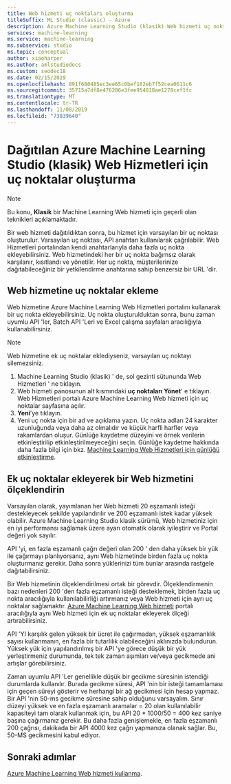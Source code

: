 ```yaml
---
title: Web hizmeti uç noktaları oluşturma
titleSuffix: ML Studio (classic) - Azure
description: Azure Machine Learning Studio (klasik) Web hizmeti uç noktaları oluşturun. Web hizmetindeki her bir uç nokta bağımsız olarak karşılanır, kısıtlandı ve yönetilir.
services: machine-learning
ms.service: machine-learning
ms.subservice: studio
ms.topic: conceptual
author: xiaoharper
ms.author: amlstudiodocs
ms.custom: seodec18
ms.date: 02/15/2019
ms.openlocfilehash: 891f680485ec3ee65c0bef102eb7f52cea0611c6
ms.sourcegitcommit: 35715a7df8e476286e3fee954818ae1278cef1fc
ms.translationtype: MT
ms.contentlocale: tr-TR
ms.lasthandoff: 11/08/2019
ms.locfileid: "73839640"
---
```

# <a name="create-endpoints-for-deployed-azure-machine-learning-studio-classic-web-services"></a>Dağıtılan Azure Machine Learning Studio (klasik) Web Hizmetleri için uç noktalar oluşturma

> [!NOTE]
> Bu konu, **Klasik** bir Machine Learning Web hizmeti için geçerli olan teknikleri açıklamaktadır.

Bir web hizmeti dağıtıldıktan sonra, bu hizmet için varsayılan bir uç noktası oluşturulur. Varsayılan uç noktası, API anahtarı kullanılarak çağrılabilir. Web Hizmetleri portalından kendi anahtarlarıyla daha fazla uç nokta ekleyebilirsiniz.
Web hizmetindeki her bir uç nokta bağımsız olarak karşılanır, kısıtlandı ve yönetilir. Her uç nokta, müşterilerinize dağıtabileceğiniz bir yetkilendirme anahtarına sahip benzersiz bir URL 'dir.

## <a name="add-endpoints-to-a-web-service"></a>Web hizmetine uç noktalar ekleme

Web hizmetine Azure Machine Learning Web Hizmetleri portalını kullanarak bir uç nokta ekleyebilirsiniz. Uç nokta oluşturulduktan sonra, bunu zaman uyumlu API 'ler, Batch API 'Leri ve Excel çalışma sayfaları aracılığıyla kullanabilirsiniz.

> [!NOTE]
> Web hizmetine ek uç noktalar eklediyseniz, varsayılan uç noktayı silemezsiniz.

1. Machine Learning Studio (klasik) ' de, sol gezinti sütununda Web Hizmetleri ' ne tıklayın.
2. Web hizmeti panosunun alt kısmındaki **uç noktaları Yönet**' e tıklayın. Web Hizmetleri portalı Azure Machine Learning Web hizmeti için uç noktalar sayfasına açılır.
3. **Yeni**’ye tıklayın.
4. Yeni uç nokta için bir ad ve açıklama yazın. Uç nokta adları 24 karakter uzunluğunda veya daha az olmalıdır ve küçük harfli harfler veya rakamlardan oluşur. Günlüğe kaydetme düzeyini ve örnek verilerin etkinleştirilip etkinleştirilmeyeceğini seçin. Günlüğe kaydetme hakkında daha fazla bilgi için bkz. [Machine Learning Web Hizmetleri için günlüğü etkinleştirme](web-services-logging.md).

## <a id="scaling"></a>Ek uç noktalar ekleyerek bir Web hizmetini ölçeklendirin

Varsayılan olarak, yayımlanan her Web hizmeti 20 eşzamanlı isteği destekleyecek şekilde yapılandırılır ve 200 eşzamanlı istek kadar yüksek olabilir. Azure Machine Learning Studio klasik sürümü, Web hizmetiniz için en iyi performansı sağlamak üzere ayarı otomatik olarak iyileştirir ve Portal değeri yok sayılır.

API 'yi, en fazla eşzamanlı çağrı değeri olan 200 ' den daha yüksek bir yük ile çağırmayı planlıyorsanız, aynı Web hizmetinde birden fazla uç nokta oluşturmanız gerekir. Daha sonra yüklerinizi tüm bunlar arasında rastgele dağıtabilirsiniz.

Bir Web hizmetinin ölçeklendirilmesi ortak bir görevdir. Ölçeklendirmenin bazı nedenleri 200 'den fazla eşzamanlı isteği desteklemek, birden fazla uç nokta aracılığıyla kullanılabilirliği artırmanız veya Web hizmeti için ayrı uç noktalar sağlamaktır. [Azure Machine Learning Web hizmeti](https://services.azureml.net/) portalı aracılığıyla aynı Web hizmeti için ek uç noktalar ekleyerek ölçeği artırabilirsiniz.

API 'YI karşılık gelen yüksek bir ücret ile çağırmadan, yüksek eşzamanlılık sayısı kullanmanın, en fazla bir tutarlılık olabileceğini aklınızda bulundurun. Yüksek yük için yapılandırılmış bir API 'ye görece düşük bir yük yerleştirmeniz durumunda, tek tek zaman aşımları ve/veya gecikmede ani artışlar görebilirsiniz.

Zaman uyumlu API 'Ler genellikle düşük bir gecikme süresinin istendiği durumlarda kullanılır. Burada gecikme süresi, API 'nin bir isteği tamamlaması için geçen süreyi gösterir ve herhangi bir ağ gecikmesi için hesap yapmaz. Bir API 'nin 50-ms gecikme süresine sahip olduğunu varsayalım. Sınır düzeyi yüksek ve en fazla eşzamanlı aramalar = 20 olan kullanılabilir kapasiteyi tam olarak kullanmak için, bu API 20 * 1000/50 = 400 kez saniye başına çağırmanız gerekir. Bu daha fazla genişlemekle, en fazla eşzamanlı 200 çağrısı, dakikada bir API 4000 kez çağrı yapmanıza olanak sağlar. Bu, 50-MS gecikmesini kabul ediyor.

## <a name="next-steps"></a>Sonraki adımlar

[Azure Machine Learning Web hizmeti kullanma](consume-web-services.md).
